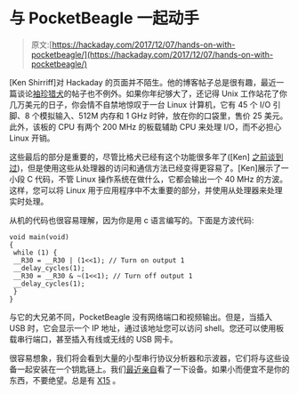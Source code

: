 # 与 PocketBeagle 一起动手

> 原文:[https://hackaday.com/2017/12/07/hands-on-with-pocketbeagle/](https://hackaday.com/2017/12/07/hands-on-with-pocketbeagle/)

[Ken Shirriff]对 Hackaday 的页面并不陌生。他的博客帖子总是很有趣，最近一篇谈论[袖珍猎犬](http://www.righto.com/2017/12/hands-on-with-pocketbeagle-tiny-25.html)的帖子也不例外。如果你年纪够大了，还记得 Unix 工作站花了你几万美元的日子，你会情不自禁地惊叹于一台 Linux 计算机，它有 45 个 I/O 引脚、8 个模拟输入、512M 内存和 1 GHz 时钟，放在你的口袋里，售价 25 美元。此外，该板的 CPU 有两个 200 MHz 的板载辅助 CPU 来处理 I/O，而不必担心 Linux 开销。

这些最后的部分是重要的，尽管比格犬已经有这个功能很多年了([Ken] [之前谈到过](http://www.righto.com/2016/09/how-to-run-c-programs-on-beaglebones.html))，但是使用这些从处理器的访问和通信方法已经变得更容易了。[Ken]展示了一小段 C 代码，不管 Linux 操作系统在做什么，它都会输出一个 40 MHz 的方波。这样，您可以将 Linux 用于应用程序中不太重要的部分，并使用从处理器来处理实时处理。

从机的代码也很容易理解，因为你是用 c 语言编写的。下面是方波代码:

```
void main(void)
{
 while (1) {
 __R30 = __R30 | (1<<1); // Turn on output 1
 __delay_cycles(1);
 __R30 = __R30 & ~(1<<1); // Turn off output 1
 __delay_cycles(1);
 }
}
```

与它的大兄弟不同，PocketBeagle 没有网络端口和视频输出。但是，当插入 USB 时，它会显示一个 IP 地址，通过该地址您可以访问 shell。您还可以使用板载串行端口，甚至插入有线或无线的 USB 网卡。

很容易想象，我们将会看到大量的小型串行协议分析器和示波器，它们将与这些设备一起安装在一个钥匙链上。我们[最近亲自](https://hackaday.com/2017/09/23/the-tiny-25-pocketbone/)看了一下设备。如果小而便宜不是你的东西，不要绝望。总是有 [X15](https://hackaday.com/2015/10/07/new-part-day-the-beagleboard-gets-bigger/) 。
